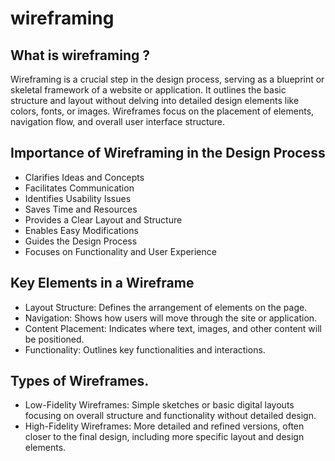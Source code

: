 # wireframing
## What is wireframing ?
Wireframing is a crucial step in the design process, serving as a blueprint or skeletal framework of a website or application. It outlines the basic structure and layout without delving into detailed design elements like colors, fonts, or images. Wireframes focus on the placement of elements, navigation flow, and overall user interface structure.
## Importance of Wireframing in the Design Process
* Clarifies Ideas and Concepts
* Facilitates Communication
* Identifies Usability Issues
* Saves Time and Resources
* Provides a Clear Layout and Structure
* Enables Easy Modifications
* Guides the Design Process
* Focuses on Functionality and User Experience
## Key Elements in a Wireframe
* Layout Structure: Defines the arrangement of elements on the page.
* Navigation: Shows how users will move through the site or application.
* Content Placement: Indicates where text, images, and other content will be positioned.
* Functionality: Outlines key functionalities and interactions.

## Types of Wireframes.
* Low-Fidelity Wireframes:
   Simple sketches or basic digital layouts focusing on overall structure and functionality without detailed design.
* High-Fidelity Wireframes:
   More detailed and refined versions, often closer to the final design, including more specific layout and design elements.







